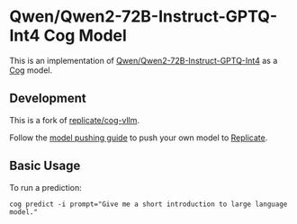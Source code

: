 # Qwen/Qwen2-72B-Instruct-GPTQ-Int4 Cog Model

This is an implementation of [Qwen/Qwen2-72B-Instruct-GPTQ-Int4](https://huggingface.co/Qwen/Qwen2-72B-Instruct-GPTQ-Int4) as a [Cog](https://github.com/replicate/cog) model.

## Development

This is a fork of [replicate/cog-vllm](https://github.com/replicate/cog-vllm).

Follow the [model pushing guide](https://replicate.com/docs/guides/push-a-model) to push your own model to [Replicate](https://replicate.com).

## Basic Usage

To run a prediction:

    cog predict -i prompt="Give me a short introduction to large language model."